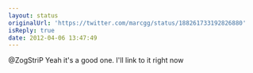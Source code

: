 ```yaml
---
layout: status
originalUrl: 'https://twitter.com/marcgg/status/188261733192826880'
isReply: true
date: 2012-04-06 13:47:49
---
```


@ZogStriP Yeah it's a good one. I'll link to it right now
